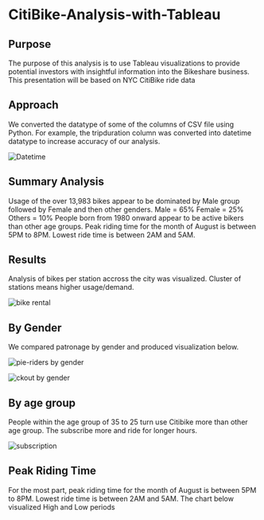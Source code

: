 # CitiBike-Analysis-with-Tableau


## Purpose

The purpose of this analysis is to use Tableau visualizations to provide potential investors with insightful information into the Bikeshare business. This presentation will be based on NYC CitiBike 
ride data

## Approach

We converted the datatype of some of the columns of CSV file using Python. For example, the tripduration column was converted into datetime datatype to increase accuracy of our analysis. 

![Datetime](https://user-images.githubusercontent.com/75961117/120230180-c67ebe80-c21c-11eb-920a-cd4806380010.PNG)



## Summary Analysis


Usage of the over 13,983 bikes appear to be dominated by Male group followed by Female and then other genders. 
Male = 65%
Female = 25%
Others = 10%
People born from 1980 onward appear to be active bikers than other age groups. 
Peak riding time for the month of August is between 5PM to 8PM.
Lowest ride time is between 2AM and 5AM.

## Results
Analysis of bikes per station accross the city was visualized. Cluster of stations means higher usage/demand. 

![bike rental](https://user-images.githubusercontent.com/75961117/120231142-c5e72780-c21e-11eb-86bb-193e8da46d3f.PNG)



## By Gender
We compared patronage by gender and produced visualization below. 

![pie-riders by gender](https://user-images.githubusercontent.com/75961117/120231493-83721a80-c21f-11eb-97e6-e78a330ef61e.PNG)


![ckout by gender](https://user-images.githubusercontent.com/75961117/120231663-d77cff00-c21f-11eb-9a17-5e9514e43a5a.PNG)



## By age group

People within the age group of 35 to 25 turn use Citibike more than other age group. The subscribe more and ride for longer hours.

![subscription](https://user-images.githubusercontent.com/75961117/120231827-3d698680-c220-11eb-92ba-5e9bbc095f4a.PNG)


## Peak Riding Time

For the most part, peak riding time for the month of August is between 5PM to 8PM.
Lowest ride time is between 2AM and 5AM. The chart below visualized High and Low periods





